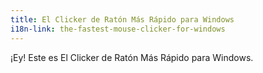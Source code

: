 ```yaml
---
title: El Clicker de Ratón Más Rápido para Windows
i18n-link: the-fastest-mouse-clicker-for-windows
---
```


¡Ey! Este es El Clicker de Ratón Más Rápido para Windows.
